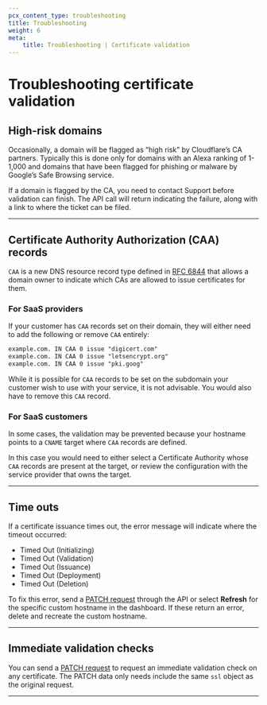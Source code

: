 ```yaml
---
pcx_content_type: troubleshooting
title: Troubleshooting
weight: 6
meta:
    title: Troubleshooting | Certificate validation
---
```


# Troubleshooting certificate validation

## High-risk domains

Occasionally, a domain will be flagged as “high risk” by Cloudflare’s CA partners. Typically this is done only for domains with an Alexa ranking of 1-1,000 and domains that have been flagged for phishing or malware by Google’s Safe Browsing service.

If a domain is flagged by the CA, you need to contact Support before validation can finish. The API call will return indicating the failure, along with a link to where the ticket can be filed.

---

## Certificate Authority Authorization (CAA) records

`CAA` is a new DNS resource record type defined in [RFC 6844](https://datatracker.ietf.org/doc/html/rfc6844) that allows a domain owner to indicate which CAs are allowed to issue certificates for them.

### For SaaS providers

If your customer has `CAA` records set on their domain, they will either need to add the following or remove `CAA` entirely:

```txt
example.com. IN CAA 0 issue "digicert.com"
example.com. IN CAA 0 issue "letsencrypt.org"
example.com. IN CAA 0 issue "pki.goog"
```

While it is possible for `CAA` records to be set on the subdomain your customer wish to use with your service, it is not advisable. You would also have to remove this `CAA` record.

### For SaaS customers

In some cases, the validation may be prevented because your hostname points to a `CNAME` target where `CAA` records are defined.

In this case you would need to either select a Certificate Authority whose `CAA` records are present at the target, or review the configuration with the service provider that owns the target.

---

## Time outs

If a certificate issuance times out, the error message will indicate where the timeout occurred:

- Timed Out (Initializing)
- Timed Out (Validation)
- Timed Out (Issuance)
- Timed Out (Deployment)
- Timed Out (Deletion)

To fix this error, send a [PATCH request](/api/operations/custom-hostname-for-a-zone-edit-custom-hostname) through the API or select **Refresh** for the specific custom hostname in the dashboard. If these return an error, delete and recreate the custom hostname.

---

## Immediate validation checks

You can send a [PATCH request](/api/operations/custom-hostname-for-a-zone-edit-custom-hostname) to request an immediate validation check on any certificate. The PATCH data only needs include the same `ssl` object as the original request.

---
